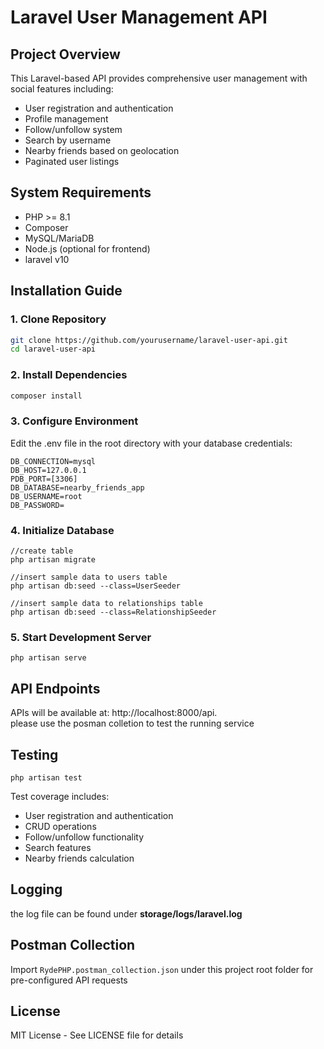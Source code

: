 # Laravel User Management API

## Project Overview
This Laravel-based API provides comprehensive user management with social features including:
- User registration and authentication
- Profile management
- Follow/unfollow system
- Search by username
- Nearby friends based on geolocation
- Paginated user listings

## System Requirements
- PHP >= 8.1
- Composer
- MySQL/MariaDB
- Node.js (optional for frontend)
- laravel v10

## Installation Guide

### 1. Clone Repository
```bash
git clone https://github.com/yourusername/laravel-user-api.git
cd laravel-user-api
```

### 2. Install Dependencies
```sh
composer install
```

### 3. Configure Environment
Edit the .env file in the root directory with your database credentials:
```
DB_CONNECTION=mysql
DB_HOST=127.0.0.1
PDB_PORT=[3306]
DB_DATABASE=nearby_friends_app
DB_USERNAME=root
DB_PASSWORD=
```

### 4. Initialize Database
```
//create table
php artisan migrate

//insert sample data to users table
php artisan db:seed --class=UserSeeder

//insert sample data to relationships table
php artisan db:seed --class=RelationshipSeeder
```

### 5. Start Development Server
```
php artisan serve
```



## API Endpoints
APIs will be available at: http://localhost:8000/api.
<br>
please use the posman colletion to test the running service

## Testing
```
php artisan test
```

Test coverage includes:
- User registration and authentication
- CRUD operations
- Follow/unfollow functionality
- Search features
- Nearby friends calculation

## Logging
the log file can be found under <b>storage/logs/laravel.log </b>

## Postman Collection
Import `RydePHP.postman_collection.json` under this project root folder for pre-configured API requests

## License
MIT License - See LICENSE file for details
